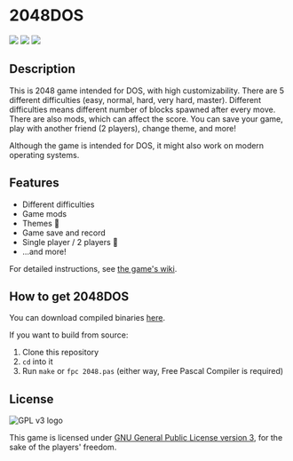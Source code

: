 2048DOS
=======

![](http://a.fsdn.com/con/app/proj/dos-2048/screenshots/Capture1.PNG/245/183/1)
![](http://a.fsdn.com/con/app/proj/dos-2048/screenshots/Capture4.PNG/245/183/1)
![](http://a.fsdn.com/con/app/proj/dos-2048/screenshots/Capture6.PNG/245/183/1)

Description
-----------
This is 2048 game intended for DOS, with high customizability. There are 5 different difficulties (easy, normal, hard, very hard, master). Different difficulties means different number of blocks spawned after every move. There are also mods, which can affect the score. You can save your game, play with another friend (2 players), change theme, and more!

Although the game is intended for DOS, it might also work on modern operating systems.

Features
--------
- Different difficulties
- Game mods
- Themes :art:
- Game save and record
- Single player / 2 players :two_men_holding_hands:
- ...and more!

For detailed instructions, see [the game's wiki](http://github.com/taptapking/2048/wiki).

How to get 2048DOS
------------------

You can download compiled binaries [here](http://github.com/taptapking/2048/releases).

If you want to build from source:
1. Clone this repository
2. `cd` into it
3. Run `make` or `fpc 2048.pas` (either way, Free Pascal Compiler is required)

License
-------
![GPL v3 logo](https://www.gnu.org/graphics/gplv3-127x51.png)

This game is licensed under [GNU General Public License version 3](COPYING), for the sake of the players' freedom.
